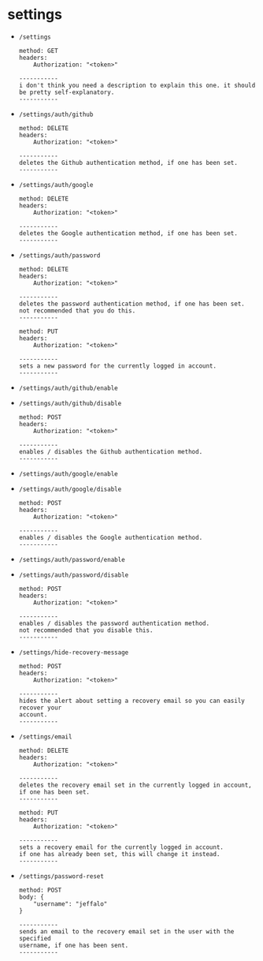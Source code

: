 # settings

- `/settings`
	```
	method: GET
	headers:
		Authorization: "<token>"

	-----------
	i don't think you need a description to explain this one. it should be pretty self-explanatory.
	-----------
	```

- `/settings/auth/github`
	```
	method: DELETE
	headers:
		Authorization: "<token>"

	-----------
	deletes the Github authentication method, if one has been set.
	-----------
	```

- `/settings/auth/google`
	```
	method: DELETE
	headers:
		Authorization: "<token>"

	-----------
	deletes the Google authentication method, if one has been set.
	-----------
	```

- `/settings/auth/password`
	```
	method: DELETE
	headers:
		Authorization: "<token>"

	-----------
	deletes the password authentication method, if one has been set.
	not recommended that you do this.
	-----------

	method: PUT
	headers:
		Authorization: "<token>"

	-----------
	sets a new password for the currently logged in account.
	-----------
	```

- `/settings/auth/github/enable`
- `/settings/auth/github/disable`
	```
	method: POST
	headers:
		Authorization: "<token>"

	-----------
	enables / disables the Github authentication method.
	-----------
	```

- `/settings/auth/google/enable`
- `/settings/auth/google/disable`
	```
	method: POST
	headers:
		Authorization: "<token>"

	-----------
	enables / disables the Google authentication method.
	-----------
	```

- `/settings/auth/password/enable`
- `/settings/auth/password/disable`
	```
	method: POST
	headers:
		Authorization: "<token>"

	-----------
	enables / disables the password authentication method.
	not recommended that you disable this.
	-----------
	```

- `/settings/hide-recovery-message`
	```
	method: POST
	headers:
		Authorization: "<token>"

	-----------
	hides the alert about setting a recovery email so you can easily recover your
	account.
	-----------
	```

- `/settings/email`
	```
	method: DELETE
	headers:
		Authorization: "<token>"

	-----------
	deletes the recovery email set in the currently logged in account,
	if one has been set.
	-----------

	method: PUT
	headers:
		Authorization: "<token>"
		
	-----------
	sets a recovery email for the currently logged in account.
	if one has already been set, this will change it instead.
	-----------
	```

- `/settings/password-reset`
	```
	method: POST
	body: {
		"username": "jeffalo"
	}
	
	-----------
	sends an email to the recovery email set in the user with the specified
	username, if one has been sent.
	-----------
	```